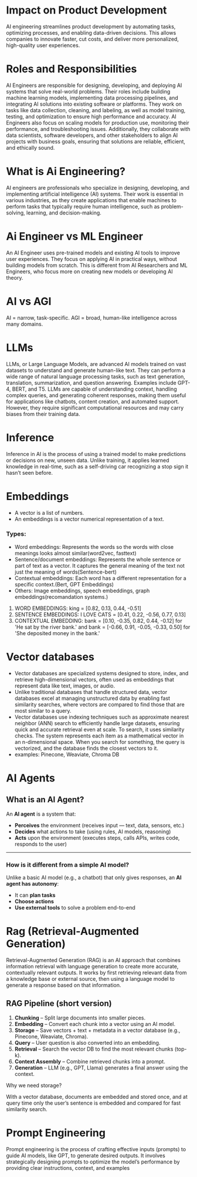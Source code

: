 # Impact on Product Development

AI engineering streamlines product development by automating tasks, optimizing processes, and enabling data-driven decisions. This allows companies to innovate faster, cut costs, and deliver more personalized, high-quality user experiences.

# Roles and Responsibilities

AI Engineers are responsible for designing, developing, and deploying AI systems that solve real-world problems. Their roles include building machine learning models, implementing data processing pipelines, and integrating AI solutions into existing software or platforms. They work on tasks like data collection, cleaning, and labeling, as well as model training, testing, and optimization to ensure high performance and accuracy. AI Engineers also focus on scaling models for production use, monitoring their performance, and troubleshooting issues. Additionally, they collaborate with data scientists, software developers, and other stakeholders to align AI projects with business goals, ensuring that solutions are reliable, efficient, and ethically sound.

# What is Ai Engineering?
AI engineers are professionals who specialize in designing, developing, and implementing artificial intelligence (AI) systems. Their work is essential in various industries, as they create applications that enable machines to perform tasks that typically require human intelligence, such as problem-solving, learning, and decision-making.

# Ai Engineer vs ML Engineer
An AI Engineer uses pre-trained models and existing AI tools to improve user experiences. They focus on applying AI in practical ways, without building models from scratch. This is different from AI Researchers and ML Engineers, who focus more on creating new models or developing AI theory.

# AI vs AGI
AI = narrow, task-specific. AGI = broad, human-like intelligence across many domains.

# LLMs
LLMs, or Large Language Models, are advanced AI models trained on vast datasets to understand and generate human-like text. They can perform a wide range of natural language processing tasks, such as text generation, translation, summarization, and question answering. Examples include GPT-4, BERT, and T5. LLMs are capable of understanding context, handling complex queries, and generating coherent responses, making them useful for applications like chatbots, content creation, and automated support. However, they require significant computational resources and may carry biases from their training data.

# Inference
Inference in AI is the process of using a trained model to make predictions or decisions on new, unseen data. Unlike training, it applies learned knowledge in real-time, such as a self-driving car recognizing a stop sign it hasn’t seen before. 

# Embeddings

* A vector is a list of numbers.
* An embeddings is a vector numerical representation of a text.

### Types:
- Word embeddings: Represents the words so the words with close meanings looks almost similar(word2vec, fasttext)
- Sentence/document embeddings: Represents the whole sentence or part of text as a vector. It captures the general meaning of the text not just the meaning of words(Sentence-bert)
- Contextual embeddings: Each word has a different representation for a specific context.(Bert, GPT Embeddings)
- Others: Image embeddings, speech embeddings, graph embeddings(recomandation systems.)


1. WORD EMBEDDINGS: king = [0.82,  0.13, 0.44, -0.51]
2. SENTENCE EMBEDDINGS: I LOVE CATS = [0.41, 0.22, -0.56, 0.77, 0.13]
3. CONTEXTUAL EMBEDDING: bank = [0.10, -0.35, 0.82, 0.44, -0.12] for 'He sat by the river bank.' and bank = [-0.66, 0.91, -0.05, -0.33, 0.50] for 'She deposited money in the bank.'

# Vector databases
* Vector databases are specialized systems designed to store, index, and retrieve high-dimensional vectors, often used as embeddings that represent data like text, images, or audio.
* Unlike traditional databases that handle structured data, vector databases excel at managing unstructured data by enabling fast similarity searches, where vectors are compared to find those that are most similar to a query. 
* Vector databases use indexing techniques such as approximate nearest neighbor (ANN) search to efficiently handle large datasets, ensuring quick and accurate retrieval even at scale.
To search, it uses similarity checks. The system represents each item as a mathematical vector in an n-dimensional space. When you search for something, the query is vectorized, and the database finds the closest vectors to it.
* examples: Pinecone, Weaviate, Chroma DB

# AI Agents
## What is an AI Agent?

An **AI agent** is a system that:

- **Perceives** the environment (receives input — text, data, sensors, etc.)  
- **Decides** what actions to take (using rules, AI models, reasoning)  
- **Acts** upon the environment (executes steps, calls APIs, writes code, responds to the user)  

---

### How is it different from a simple AI model?

Unlike a basic AI model (e.g., a chatbot) that only gives responses, an **AI agent has autonomy**:  
- It can **plan tasks**  
- **Choose actions**  
- **Use external tools** to solve a problem end-to-end  

# Rag (Retrieval-Augmented Generation)

Retrieval-Augmented Generation (RAG) is an AI approach that combines information retrieval with language generation to create more accurate, contextually relevant outputs. It works by first retrieving relevant data from a knowledge base or external source, then using a language model to generate a response based on that information.

## RAG Pipeline (short version)

1. **Chunking** – Split large documents into smaller pieces.  
2. **Embedding** – Convert each chunk into a vector using an AI model.  
3. **Storage** – Save vectors + text + metadata in a vector database (e.g., Pinecone, Weaviate, Chroma).  
4. **Query** – User question is also converted into an embedding.  
5. **Retrieval** – Search the vector DB to find the most relevant chunks (top-k).  
6. **Context Assembly** – Combine retrieved chunks into a prompt.  
7. **Generation** – LLM (e.g., GPT, Llama) generates a final answer using the context.  


Why we need storage?

With a vector database, documents are embedded and stored once, and at query time only the user’s sentence is embedded and compared for fast similarity search.  

# Prompt Engineering
Prompt engineering is the process of crafting effective inputs (prompts) to guide AI models, like GPT, to generate desired outputs. It involves strategically designing prompts to optimize the model’s performance by providing clear instructions, context, and examples


